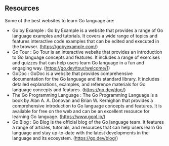 ## Resources

Some of the best websites to learn Go language are:

- Go by Example : Go by Example is a website that provides a range of Go language examples and tutorials. It covers a wide range of topics and features interactive code examples that can be edited and executed in the browser. (<https://gobyexample.com/>)
- Go Tour : Go Tour is an interactive website that provides an introduction to Go language concepts and features. It includes a range of exercises and quizzes that can help users learn Go language in a fun and engaging way. (<https://go.dev/tour/welcome/1>)
- GoDoc : GoDoc is a website that provides comprehensive documentation for the Go language and its standard library. It includes detailed explanations, examples, and reference materials for Go language concepts and features. (<https://go.dev/doc/>)
- The Go Programming Language : The Go Programming Language is a book by Alan A. A. Donovan and Brian W. Kernighan that provides a comprehensive introduction to Go language concepts and features. It is available for free on the web and can be an excellent resource for learning Go language. (<https://www.gopl.io/>)
- Go Blog : Go Blog is the official blog of the Go language team. It features a range of articles, tutorials, and resources that can help users learn Go language and stay up-to-date with the latest developments in the language and its ecosystem. (<https://go.dev/blog/>)